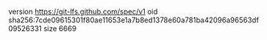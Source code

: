 version https://git-lfs.github.com/spec/v1
oid sha256:7cde09615301f80ae11653e1a7b8ed1378e60a781ba42096a96563df09526331
size 6669
